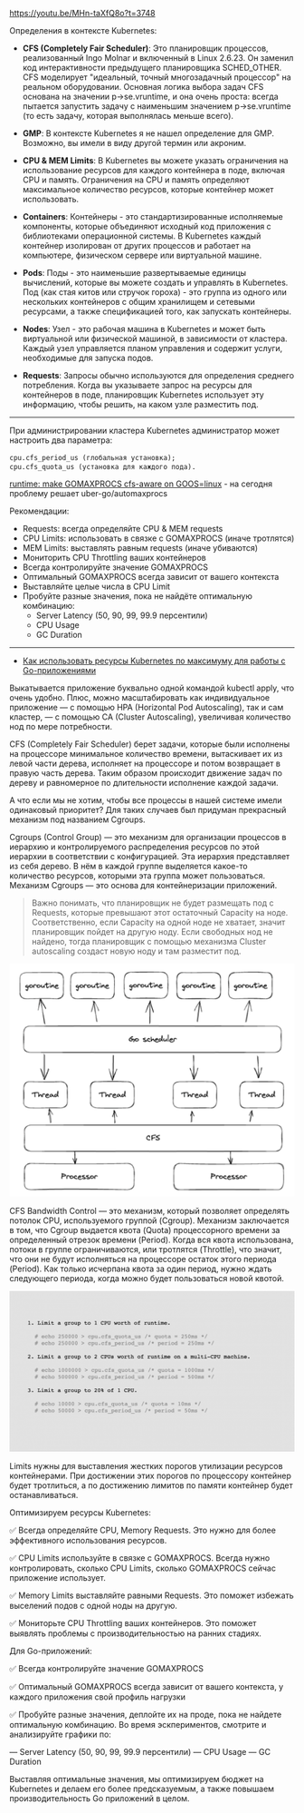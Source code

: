 https://youtu.be/MHn-taXfQ8o?t=3748

Определения в контексте Kubernetes:

- **CFS (Completely Fair Scheduler)**: Это планировщик процессов, реализованный Ingo Molnar и включенный в Linux 2.6.23. Он заменил код интерактивности предыдущего планировщика SCHED_OTHER. CFS моделирует \"идеальный, точный многозадачный процессор\" на реальном оборудовании. Основная логика выбора задач CFS основана на значении p->se.vruntime, и она очень проста: всегда пытается запустить задачу с наименьшим значением p->se.vruntime (то есть задачу, которая выполнялась меньше всего).

- **GMP**: В контексте Kubernetes я не нашел определение для GMP. Возможно, вы имели в виду другой термин или акроним.

- **CPU & MEM Limits**: В Kubernetes вы можете указать ограничения на использование ресурсов для каждого контейнера в поде, включая CPU и память. Ограничения на CPU и память определяют максимальное количество ресурсов, которые контейнер может использовать.

- **Containers**: Контейнеры - это стандартизированные исполняемые компоненты, которые объединяют исходный код приложения с библиотеками операционной системы. В Kubernetes каждый контейнер изолирован от других процессов и работает на компьютере, физическом сервере или виртуальной машине.

- **Pods**: Поды - это наименьшие развертываемые единицы вычислений, которые вы можете создать и управлять в Kubernetes. Под (как стая китов или стручок гороха) - это группа из одного или нескольких контейнеров с общим хранилищем и сетевыми ресурсами, а также спецификацией того, как запускать контейнеры.

- **Nodes**: Узел - это рабочая машина в Kubernetes и может быть виртуальной или физической машиной, в зависимости от кластера. Каждый узел управляется планом управления и содержит услуги, необходимые для запуска подов.

- **Requests**: Запросы обычно используются для определения среднего потребления. Когда вы указываете запрос на ресурсы для контейнеров в поде, планировщик Kubernetes использует эту информацию, чтобы решить, на каком узле разместить под.

---

При администрировании кластера Kubernetes администратор может настроить два параметра:

```
cpu.cfs_period_us (глобальная установка);
cpu.cfs_quota_us (установка для каждого пода).
```

[runtime: make GOMAXPROCS cfs-aware on GOOS=linux](https://github.com/golang/go/issues/33803) - на сегодня проблему решает uber-go/automaxprocs

Рекомендации:

- Requests: всегда определяйте CPU & MEM requests
- CPU Limits: использовать в связке с GOMAXPROCS (иначе тротлятся)
- MEM Limits: выставлять равным requests (иначе убиваются)
- Мониторить CPU Throttling ваших контейнеров
- Всегда контролируйте значение GOMAXPROCS
- Оптимальный GOMAXPROCS всегда зависит от вашего контекста
- Выставляйте целые числа в CPU Limit
- Пробуйте разные значения, пока не найдёте оптимальную комбинацию:
  - Server Latency (50, 90, 99, 99.9 персентили)
  - CPU Usage
  - GC Duration

---

- [Как использовать ресурсы Kubernetes по максимуму для работы с Go-приложениями](https://habr.com/ru/companies/sbermarket/articles/773648/)

Выкатывается приложение буквально одной командой kubectl apply, что очень удобно. Плюс, можно масштабировать как индивидуальное приложение — с помощью HPA (Horizontal Pod Autoscaling), так и сам кластер, — с помощью CA (Cluster Autoscaling), увеличивая количество нод по мере потребности.

CFS (Completely Fair Scheduler) берет задачи, которые были исполнены на процессоре минимальное количество времени, вытаскивает их из левой части дерева, исполняет на процессоре и потом возвращает в правую часть дерева. Таким образом происходит движение задач по дереву и равномерное по длительности исполнение каждой задачи.

А что если мы не хотим, чтобы все процессы в нашей системе имели одинаковый приоритет? Для таких случаев был придуман прекрасный механизм под названием Cgroups.

Cgroups (Control Group) — это механизм для организации процессов в иерархию и контролируемого распределения ресурсов по этой иерархии в соответствии с конфигурацией. Эта иерархия представляет из себя дерево. В нём в каждой группе выделяется какое-то количество ресурсов, которыми эта группа может пользоваться. Механизм Сgroups — это основа для контейнеризации приложений.

> Важно понимать, что планировщик не будет размещать под с Requests, которые превышают этот остаточный Capacity на ноде. Соответственно, если Capacity на одной ноде не хватает, значит планировщик пойдет на другую ноду. Если свободных нод не найдено, тогда планировщик с помощью механизма Cluster autoscaling создаст новую ноду и там разместит под.

![Исполнение Goroutines](./assets/goroutines-on-k8s.png)

CFS Bandwidth Control — это механизм, который позволяет определять потолок CPU, используемого группой (Cgroup). Механизм заключается в том, что Cgroup выдается квота (Quota) процессорного времени за определенный отрезок времени (Period). Когда вся квота использована, потоки в группе ограничиваются, или тротлятся (Throttle), что значит, что они не будут исполняться на процессоре остаток этого периода (Period). Как только исчерпана квота за один период, нужно ждать следующего периода, когда можно будет пользоваться новой квотой.

![Пример конфигурации CFS](./assets/cfs-config.png)

Limits нужны для выставления жестких порогов утилизации ресурсов контейнерами. При достижении этих порогов по процессору контейнер будет тротлиться, а по достижению лимитов по памяти контейнер будет останавливаться.

Оптимизируем ресурсы Kubernetes:

✅ Всегда определяйте CPU, Memory Requests. Это нужно для более эффективного использования ресурсов.

✅ CPU Limits используйте в связке с GOMAXPROCS. Всегда нужно контролировать, сколько CPU Limits, сколько GOMAXPROCS сейчас приложение использует.

✅ Memory Limits выставляйте равными Requests. Это поможет избежать выселений подов с одной ноды на другую.

✅ Мониторьте CPU Throttling ваших контейнеров. Это поможет выявлять проблемы с производительностью на ранних стадиях.

Для Go-приложений:

✅ Всегда контролируйте значение GOMAXPROCS

✅ Оптимальный GOMAXPROCS всегда зависит от вашего контекста, у каждого приложения свой профиль нагрузки

✅ Пробуйте разные значения, деплойте их на проде, пока не найдете оптимальную комбинацию. Во время эскпериментов, смотрите и анализируйте графики по:

— Server Latency (50, 90, 99, 99.9 персентили)
— CPU Usage
— GC Duration

Выставляя оптимальные значения, мы оптимизируем бюджет на Kubernetes и делаем его более предсказуемым, а также повышаем производительность Go приложений в целом.
